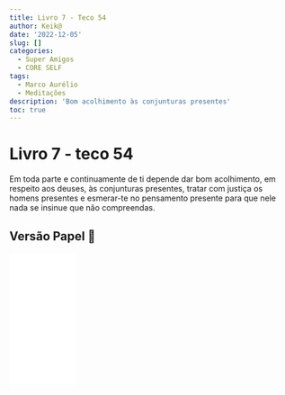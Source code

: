 ```yaml
---
title: Livro 7 - Teco 54
author: Keik@
date: '2022-12-05'
slug: []
categories:
  - Super Amigos
  - CORE SELF
tags:
  - Marco Aurélio
  - Meditações
description: 'Bom acolhimento às conjunturas presentes'
toc: true
---
```


# Livro 7 - teco 54

Em toda parte e continuamente de ti depende dar bom acolhimento, em respeito aos deuses, às conjunturas presentes, tratar com justiça os homens presentes e esmerar-te no pensamento presente para que nele nada se insinue que não compreendas.

## Versão Papel :book:
<iframe style="width:120px;height:240px;" marginwidth="0" marginheight="0" scrolling="no" frameborder="0" src="//ws-na.amazon-adsystem.com/widgets/q?ServiceVersion=20070822&OneJS=1&Operation=GetAdHtml&MarketPlace=BR&source=ss&ref=as_ss_li_til&ad_type=product_link&tracking_id=mundodekeika-20&language=pt_BR&marketplace=amazon&region=BR&placement=B092FVY4BB&asins=B092FVY4BB&linkId=37c5ec14221f61f811029aa88b520891&show_border=true&link_opens_in_new_window=true"></iframe>